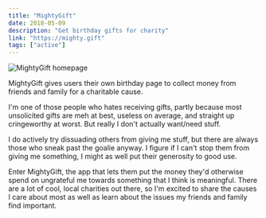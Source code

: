 ```yaml
---
title: "MightyGift"
date: 2018-05-09
description: "Get birthday gifts for charity"
link: "https://mighty.gift"
tags: ["active"]
---
```


![MightyGift homepage](/images/projects/mightygift/homepage.png)

MightyGift gives users their own birthday page to collect money from friends and family for a charitable cause.

I'm one of those people who hates receiving gifts, partly because most unsolicited gifts are meh at best, useless on average, and straight up cringeworthy at worst. But really I don't actually want/need stuff.

I do actively try dissuading others from giving me stuff, but there are always those who sneak past the goalie anyway. I figure if I can't stop them from giving me something, I might as well put their generosity to good use. 

Enter MightyGift, the app that lets them put the money they'd otherwise spend on ungrateful me towards something that I think is meaningful. There are a lot of cool, local charities out there, so I'm excited to share the causes I care about most as well as learn about the issues my friends and family find important.
